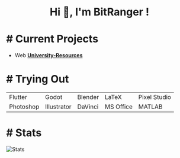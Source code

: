 <h1 align="center">Hi 👋, I'm BitRanger !</h1>


<h1># Current Projects</h1>

- Web **[University-Resources](https://b1tranger.github.io/oUITS-Resources/)**


<h1># Trying Out</h1>
<table><tr>
<td>Flutter</td>
<td>Godot</td>
<td>Blender</td>
<td>LaTeX</td>
<td>Pixel Studio</td>
</tr>
<tr>
<td>Photoshop</td>
<td>Illustrator</td>
<td>DaVinci</td>
<td>MS Office</td>
<td>MATLAB</td>
</tr></table>

<h1># Stats</h1>
<p> <img src="https://github-readme-stats.vercel.app/api?username=b1tranger&theme=dracula" alt="Stats" />
<!-- https://github.com/anuraghazra/github-readme-stats?tab=readme-ov-file#showing-icons -->

